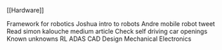 [[Hardware]]

Framework for robotics
Joshua intro to robots
Andre mobile robot tweet
Read simon kalouche medium article
Check self driving car openings
Known unknowns
RL
ADAS
CAD Design
Mechanical
Electronics